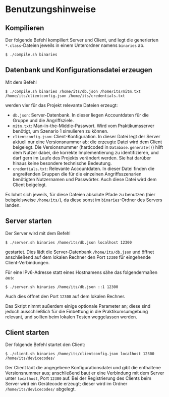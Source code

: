 
# Benutzungshinweise

## Kompilieren
Der folgende Befehl kompiliert Server und Client, und legt die generierten `*.class`-Dateien jeweils in einem Unterordner namens `binaries` ab.
```
$ ./compile.sh binaries
```

## Datenbank und Konfigurationsdatei erzeugen
Mit dem Befehl
```
$ ./compile.sh binaries /home/its/db.json /home/its/mitm.txt /home/its/clientconfig.json /home/its/credentials.txt
```
werden vier für das Projekt relevante Dateien erzeugt:
* `db.json`: Server-Datenbank. In dieser liegen Accountdaten für die Gruppe und die Angriffsziele.
* `mitm.txt`: Man-in-the-Middle-Passwort. Wird vom Praktikumsserver benötigt, um Szenario 1 simulieren zu können.
* `clientconfig.json`: Client-Konfiguration. In dieser Datei legt der Server aktuell nur eine Versionsnummer ab; die erzeugte Datei wird dem Client beigelegt. Die Versionsnummer (hardcoded in `Database.generate()`) hilft dem Nutzer dabei, die korrekte Implementierung zu identifizieren, und darf gern im Laufe des Projekts verändert werden. Sie hat darüber hinaus keine besondere technische Bedeutung.
* `credentials.txt`: Relevante Accountdaten. In dieser Datei finden die angreifenden Gruppen die für die einzelnen Angriffsszenarien benötigten Nutzernamen und Passwörter. Auch diese Datei wird dem Client beigelegt.

Es lohnt sich jeweils, für diese Dateien absolute Pfade zu benutzen (hier beispielsweise `/home/its/`), da diese sonst im `binaries`-Ordner des Servers landen.

## Server starten
Der Server wird mit dem Befehl
```
$ ./server.sh binaries /home/its/db.json localhost 12300
```
gestartet. Dies lädt die Server-Datenbank `/home/its/db.json` und öffnet anschließend auf dem lokalen Rechner den Port `12300` für eingehende Client-Verbindungen.

Für eine IPv6-Adresse statt eines Hostnamens sähe das folgendermaßen aus:
```
$ ./server.sh binaries /home/its/db.json ::1 12300
```
Auch dies öffnet den Port `12300` auf dem lokalen Rechner.

Das Skript nimmt außerdem einige optionale Parameter an; diese sind jedoch ausschließlich für die Einbettung in die Praktikumsumgebung relevant, und sollten beim lokalen Testen weggelassen werden.

## Client starten
Der folgende Befehl startet den Client:
```
$ ./client.sh binaries /home/its/clientconfig.json localhost 12300 /home/its/devicecodes/
```
Der Client lädt die angegebene Konfigurationsdatei und gibt die enthaltene Versionsnummer aus; anschließend baut er eine Verbindung mit dem Server unter `localhost`, Port `12300` auf. Bei der Registrierung des Clients beim Server wird ein Gerätecode erzeugt; dieser wird im Ordner `/home/its/devicecodes/` abgelegt.

